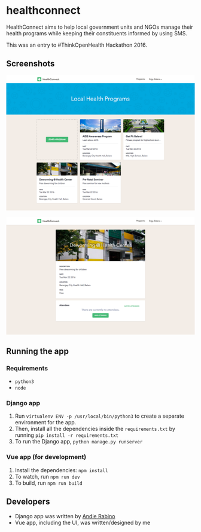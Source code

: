 # healthconnect

HealthConnect aims to help local government units and NGOs manage their health programs while keeping their constituents informed by using SMS.

This was an entry to #ThinkOpenHealth Hackathon 2016.

## Screenshots

![Landing page](/screenshots/index.png)

![Program page](/screenshots/program.png)

## Running the app

### Requirements

- `python3`
- `node`

### Django app
1. Run `virtualenv ENV -p /usr/local/bin/python3` to create a separate environment for the app.
2. Then, install all the dependencies inside the `requirements.txt` by running `pip install -r requirements.txt`
3. To run the Django app, `python manage.py runserver`

### Vue app (for development)
1. Install the dependencies: `npm install`
2. To watch, run `npm run dev`
3. To build, run `npm run build`

## Developers
- Django app was written by [Andie Rabino](https://github.com/heyandie)
- Vue app, including the UI, was written/designed by me
